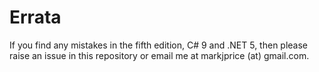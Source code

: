 # Errata
If you find any mistakes in the fifth edition, C# 9 and .NET 5, then please raise an issue in this repository or email me at markjprice (at) gmail.com.
